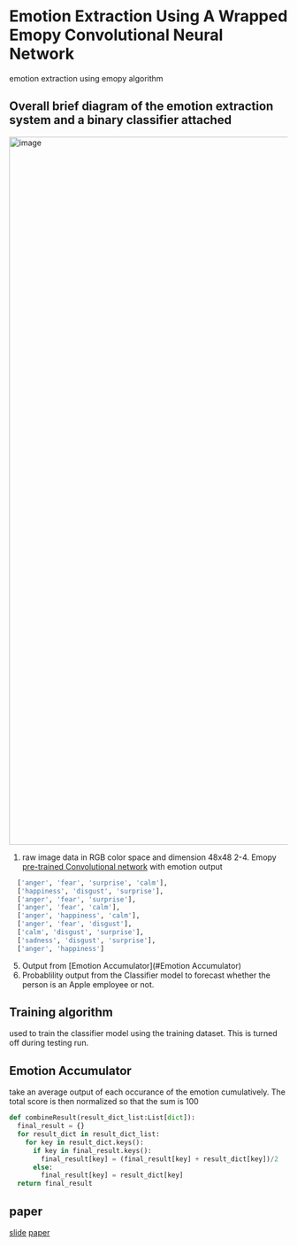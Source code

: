 # Emotion Extraction Using A Wrapped Emopy Convolutional Neural Network
emotion extraction using emopy algorithm

## Overall brief diagram of the emotion extraction system and a binary classifier attached
<img width="1279" alt="image" src="https://user-images.githubusercontent.com/29235787/131147577-9bf5be98-f1ac-4fe8-ab6b-81a42e7ee50f.png">

1. raw image data in RGB color space and dimension 48x48
2-4. Emopy [pre-trained Convolutional network](https://github.com/thoughtworksarts/EmoPy/tree/master/EmoPy/models) with emotion output 
```python
  ['anger', 'fear', 'surprise', 'calm'],
  ['happiness', 'disgust', 'surprise'],
  ['anger', 'fear', 'surprise'],
  ['anger', 'fear', 'calm'],
  ['anger', 'happiness', 'calm'],
  ['anger', 'fear', 'disgust'],
  ['calm', 'disgust', 'surprise'],
  ['sadness', 'disgust', 'surprise'],
  ['anger', 'happiness']
```
5. Output from [Emotion Accumulator](#Emotion Accumulator)
6. Probablility output from the Classifier model to forecast whether the person is an Apple employee or not.


## Training algorithm
used to train the classifier model using the training dataset. This is turned off during testing run.


## Emotion Accumulator
take an average output of each occurance of the emotion cumulatively. The total score is then normalized so that the sum is 100
```python
def combineResult(result_dict_list:List[dict]):
  final_result = {}
  for result_dict in result_dict_list:
    for key in result_dict.keys():
      if key in final_result.keys():
        final_result[key] = (final_result[key] + result_dict[key])/2
      else:
        final_result[key] = result_dict[key]
  return final_result
```

## paper
[slide](https://tenxor.sh/jkWW)
[paper](https://github.com/thanakijwanavit/emotionExtractionUsingEmopy/blob/main/NCTA_2021_5_CR-2%20final.pdf)

